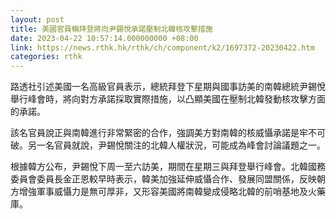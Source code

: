 ```yaml
---
layout: post
title: 美國官員稱拜登將向尹錫悅承諾壓制北韓核攻擊措施
date: 2023-04-22 10:57:14.000000000 +08:00
link: https://news.rthk.hk/rthk/ch/component/k2/1697372-20230422.htm
categories: rthk
---
```


路透社引述美國一名高級官員表示，總統拜登下星期與國事訪美的南韓總統尹錫悅舉行峰會時，將向對方承諾採取實際措施，以凸顯美國在壓制北韓發動核攻擊方面的承諾。

該名官員說正與南韓進行非常緊密的合作，強調美方對南韓的核威懾承諾是牢不可破。另一名官員就說，尹錫悅關注的北韓人權狀況，可能成為峰會討論議題之一。

根據韓方公布，尹錫悅下周一至六訪美，期間在星期三與拜登舉行峰會。北韓國務委員會委員長金正恩較早時表示，韓美加強延伸威懾合作、發展同盟關係，反映朝方增強軍事威懾力是無可厚非，又形容美國將南韓變成侵略北韓的前哨基地及火藥庫。
